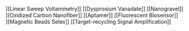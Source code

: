[[Linear Sweep Voltammetry]]
[[Dysprosium Vanadate]]
[[Nanogravel]]
[[Oxidized Carbon Nanofiber]]
[[Aptamer]]
[[Fluorescent Biosensor]]
[[Magnetic Beads Selex]]
[[Target-recycling Signal Amplification]]
